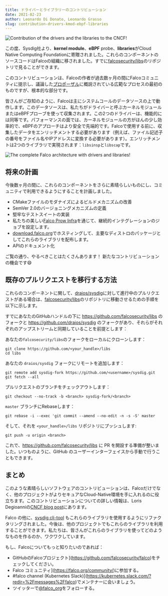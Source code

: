 ```yaml
---
title: ドライバーとライブラリーのコントリビューション
date: 2021-02-23
author: Leonardo Di Donato, Leonardo Grasso
slug: contribution-drivers-kmod-ebpf-libraries
---
```


![Contribution of the drivers and the libraries to the CNCF!](/img/falco-contributes-libraries-cncf-featured.png)

この度、Sysdig社より、**kernel module**、**eBPF** probe、**libraries**がCloud Native Computing Foundationに寄贈されました。これらのコンポーネントのソースコードはFalcoの組織に移されました。すでに[falcosecurity/libs](https://github.com/falcosecurity/libs)のリポジトリで見ることができます。

このコントリビューションは、Falcoの作者が過去数ヶ月の間にFalcoコミュニティに提示し、議論した[プロポーザル](https://github.com/falcosecurity/falco/blob/master/proposals/20210119-libraries-contribution.md)に概説されている広範なプロセスの最初のものですが、根本的な部分です。

皆さんがご存知のように、Falcoは主にシステムコールのデータソースの上で動作します。このデータソースは、私たちがドライバーと呼ぶカーネルモジュールまたはeBPFプローブを使って収集されます。この2つのドライバーは、機能的には同等です。パフォーマンスの面では、カーネルモジュールの方がほんの少し効率的で、eBPFのアプローチはより安全で先端的です。Falcoで使用する前に、収集したデータをエンリッチメントする必要があります（例えば、ファイル記述子の番号をファイル名やIPアドレスに変換する必要があります）。エンリッチメントは2つのライブラリで実現されます：`libsinsp`と`libscap`です。

![The complete Falco architecture with drivers and libraries!](/img/falco-diagram-blog-contribution.png)

## 将来の計画

今後数ヶ月の間に、これらのコンポーネントをさらに素晴らしいものにし、コミュニティで利用できるようにすることを計画しました。

- CMakeファイルのモダナイズによるビルドメカニズムの改善
- SemVer 2.0のバージョニングメカニズムの定義
- 堅牢なテストスイートの実装
- 私たちの美しい[Falco Prow Infra](https://prow.falco.org/)を通じて、継続的インテグレーションのジョブを設定します。
- [download.falco.org](https://download.falco.org/)でホスティングして、主要なディストロのパッケージとしてこれらのライブラリを配布します。
- APIのドキュメント化

ご覧の通り、やるべきことはたくさんあります！ 新たなコントリビューションの機会です😄

## 既存のプルリクエストを移行する方法

これらのコンポーネントに関して、[draios/sysdig](https://github.com/draios/sysdig/pulls)に対して進行中のプルリクエストがある場合は、[falcosecurity/libs](https://github.com/falcosecurity/libs)のリポジトリに移動させるための手順を以下に示します。


すでにあなたのGitHubハンドルの下に https://github.com/falcosecurity/libs のフォークと https://github.com/draios/sysdig のフォークがあり、それらがそれぞれのアップストリームと同期していることを前提とします：

あなたの`falcosecurity/libs`のフォークをローカルにクローンします：
```console
git clone https://github.com/<your_handle>/libs
cd libs
```

あなたの `draios/sysdig` フォークにリモートを追加します：
```console
git remote add sysdig-fork https://github.com/<username>/sysdig.git
git fetch --all
```

プルリクエストのブランチをチェックアウトします：
```console
git checkout --no-track -b <branch> sysdig-fork/<branch>
```

`master` ブランチにRebaseします：
```console
git rebase -i --exec 'git commit --amend --no-edit -n -s -S' master
```

そして、それを `<your_handle>/libs` リポジトリにプッシュします:
```console
git push -u origin <branch>
```

これで、https://github.com/falcosecurity/libs に PR を開設する準備が整いました。いつものように、GitHub のユーザーインターフェイスから手動で行うこともできます。

## まとめ

このような素晴らしいソフトウェアのコントリビューションは、Falcoだけでなく、他のプロジェクトがよりセキュアなCloud-Native環境を手に入れるのに役立ちます。このコントリビューションについての詳しい情報は、Loris Degioanniの[CNCF blog post](https://www.cncf.io/blog/2021/02/24/sysdig-contributes-falcos-kernel-module-ebpf-probe-and-libraries-to-the-cncf/)にあります。

Falco の他に、[sysdig cli-tool](https://github.com/draios/sysdig) もこれらのライブラリを使用するようにリファクタリングされました。今後は、他のプロジェクトでもこれらのライブラリを利用することができます。私たちは、皆さんがこれらのライブラリを使ってどのようなものを作るのか、ワクワクしています。

もし、Falcoについてもっと知りたいのであれば：

- GitHubのFalcoプロジェクト](https://github.com/falcosecurity/falco)をチェックしてください。
- Falco コミュニティ](https://falco.org/community/)に参加する。
- #falco channel (Kubernetes Slack)](https://kubernetes.slack.com/?redir=%2Fmessages%2Ffalco)でメンテナーに会いましょう。
- ツイッターで[@falco_org](https://twitter.com/falco_org)をフォローする。
